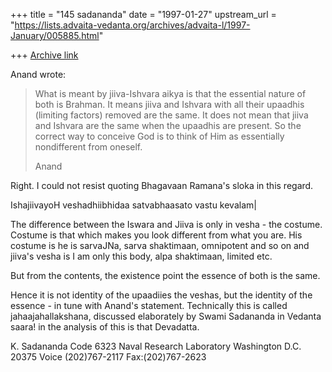+++
title = "145 sadananda"
date = "1997-01-27"
upstream_url = "https://lists.advaita-vedanta.org/archives/advaita-l/1997-January/005885.html"

+++
[Archive link](https://lists.advaita-vedanta.org/archives/advaita-l/1997-January/005885.html)

Anand wrote:
>
>   What is meant by jiiva-Ishvara aikya is that the essential nature of
>   both is Brahman. It means jiiva and Ishvara with all their upaadhis
>   (limiting factors) removed are the same. It does not mean that jiiva and
>    Ishvara are the same when the upaadhis are present. So the correct
>   way to conceive God is to think of Him as essentially nondifferent
>   from oneself.
>
>  Anand

Right.
I could not resist quoting Bhagavaan Ramana's sloka in this regard.

  IshajiivayoH veshadhiibhidaa
  satvabhaasato vastu kevalam|

The difference between the Iswara and Jiiva is only in vesha - the costume.
Costume is that which makes you look different from what you are.  His
costume is he is sarvaJNa, sarva shaktimaan, omnipotent and so on and
jiiva's vesha is I am only this body, alpa shaktimaan, limited etc.

But from the contents, the existence point the essence of both is the same.

Hence it is not identity of the upaadiies the veshas,  but the identity of
the essence - in tune with Anand's statement.  Technically this is called
jahaajahallakshana, discussed elaborately by Swami Sadananda in Vedanta
saara! in the analysis of this is that Devadatta.


K. Sadananda
Code 6323
Naval Research Laboratory
Washington D.C. 20375
Voice (202)767-2117
Fax:(202)767-2623


